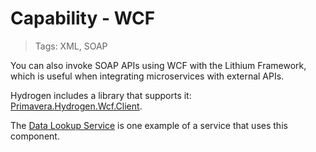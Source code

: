 # Capability - WCF

> Tags: XML, SOAP

You can also invoke SOAP APIs using WCF with the Lithium Framework, which is useful when integrating microservices with external APIs.

Hydrogen includes a library that supports it: [Primavera.Hydrogen.Wcf.Client](../ref/hydrogen-2.0/Wcf.Client.md).

The [Data Lookup Service](../dir/common/README.md) is one example of a service that uses this component.